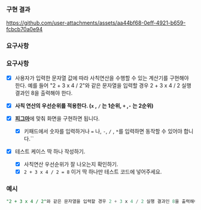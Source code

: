 ### 구현 결과

https://github.com/user-attachments/assets/aa44bf68-0eff-4921-b659-fcbcb70a0e94

### **요구사항**

### **요구사항**

- [x] 사용자가 입력한 문자열 값에 따라 사칙연산을 수행할 수 있는 계산기를 구현해야 한다.
      예를 들어 "2 + 3 x 4 / 2"와 같은 문자열을 입력할 경우 2 + 3 x 4 / 2 실행 결과인 8을 출력해야 한다.
- [x] **사칙 연산의 우선순위를 적용한다. (`x` , `/` 는 1순위, `+` ,`-` 는 2순위)**

- [x] [**피그마**](https://www.figma.com/design/PUwKOQ98OulmCcWqJLkkvf/%EA%B3%BC%EC%A0%9C-%EB%AA%A9%EB%A1%9D?node-id=1-3&t=2BXcqg02LGA3iIJA-4)에 맞춰 화면을 구현하면 됩니다.
  - [x] 키패드에서 숫자를 입력하거나 `=` 나, `-`, `/` , `*`를 입력하면 동작할 수 있어야 합니다.``
- [x] 테스트 케이스 딱 하나 작성하기.
  - [x] 사칙연산 우선순위가 잘 나오는지 확인하기.
  - [x] `2 + 3 x 4 / 2 = 8` 이거 딱 하나만 테스트 코드에 넣어주세요.

### 예시

```sql
"2 + 3 x 4 / 2"와 같은 문자열을 입력할 경우 2 + 3 x 4 / 2 실행 결과인 8을 출력해야 한다.
```
